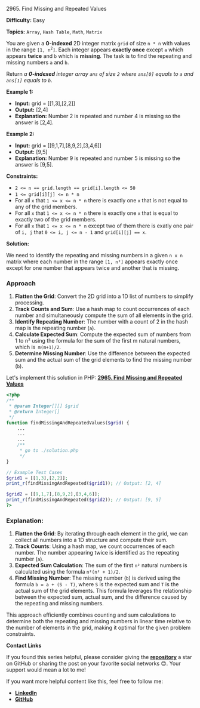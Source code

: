 2965\. Find Missing and Repeated Values

**Difficulty:** Easy

**Topics:** `Array`, `Hash Table`, `Math`, `Matrix`

You are given a **0-indexed** 2D integer matrix `grid` of size `n * n` with values in the range <code>[1, n<sup>2</sup>]</code>. Each integer appears **exactly once** except `a` which appears **twice** and `b` which is **missing**. The task is to find the repeating and missing numbers `a` and `b`.

Return _a **0-indexed** integer array `ans` of size `2` where `ans[0]` equals to `a` and `ans[1]` equals to `b`_.

**Example 1:**

- **Input:** grid = [[1,3],[2,2]]
- **Output:** [2,4]
- **Explanation:** Number 2 is repeated and number 4 is missing so the answer is [2,4].

**Example 2:**

- **Input:** grid = [[9,1,7],[8,9,2],[3,4,6]]
- **Output:** [9,5]
- **Explanation:** Number 9 is repeated and number 5 is missing so the answer is [9,5].



**Constraints:**

- `2 <= n == grid.length == grid[i].length <= 50`
- `1 <= grid[i][j] <= n * n`
- For all `x` that `1 <= x <= n * n` there is exactly one `x` that is not equal to any of the grid members.
- For all `x` that `1 <= x <= n * n` there is exactly one `x` that is equal to exactly two of the grid members.
- For all `x` that `1 <= x <= n * n` except two of them there is exatly one pair of `i, j` that `0 <= i, j <= n - 1` and `grid[i][j] == x`.



**Solution:**

We need to identify the repeating and missing numbers in a given `n x n` matrix where each number in the range `[1, n²]` appears exactly once except for one number that appears twice and another that is missing.

### Approach
1. **Flatten the Grid**: Convert the 2D grid into a 1D list of numbers to simplify processing.
2. **Track Counts and Sum**: Use a hash map to count occurrences of each number and simultaneously compute the sum of all elements in the grid.
3. **Identify Repeating Number**: The number with a count of 2 in the hash map is the repeating number (`a`).
4. **Calculate Expected Sum**: Compute the expected sum of numbers from 1 to n² using the formula for the sum of the first m natural numbers, which is` m(m+1)/2`.
5. **Determine Missing Number**: Use the difference between the expected sum and the actual sum of the grid elements to find the missing number (`b`).

Let's implement this solution in PHP: **[2965. Find Missing and Repeated Values](https://github.com/mah-shamim/leet-code-in-php/tree/main/algorithms/002965-find-missing-and-repeated-values/solution.php)**

```php
<?php
/**
 * @param Integer[][] $grid
 * @return Integer[]
 */
function findMissingAndRepeatedValues($grid) {
    ...
    ...
    ...
    /**
     * go to ./solution.php
     */
}

// Example Test Cases
$grid1 = [[1,3],[2,2]];
print_r(findMissingAndRepeated($grid1)); // Output: [2, 4]

$grid2 = [[9,1,7],[8,9,2],[3,4,6]];
print_r(findMissingAndRepeated($grid2)); // Output: [9, 5]
?>
```

### Explanation:

1. **Flatten the Grid**: By iterating through each element in the grid, we can collect all numbers into a 1D structure and compute their sum.
2. **Track Counts**: Using a hash map, we count occurrences of each number. The number appearing twice is identified as the repeating number (`a`).
3. **Expected Sum Calculation**: The sum of the first `n²` natural numbers is calculated using the formula `n²(n² + 1)/2`.
4. **Find Missing Number**: The missing number (`b`) is derived using the formula `b = a + (S - T)`, where `S` is the expected sum and `T` is the actual sum of the grid elements. This formula leverages the relationship between the expected sum, actual sum, and the difference caused by the repeating and missing numbers.

This approach efficiently combines counting and sum calculations to determine both the repeating and missing numbers in linear time relative to the number of elements in the grid, making it optimal for the given problem constraints.

**Contact Links**

If you found this series helpful, please consider giving the **[repository](https://github.com/mah-shamim/leet-code-in-php)** a star on GitHub or sharing the post on your favorite social networks 😍. Your support would mean a lot to me!

If you want more helpful content like this, feel free to follow me:

- **[LinkedIn](https://www.linkedin.com/in/arifulhaque/)**
- **[GitHub](https://github.com/mah-shamim)**